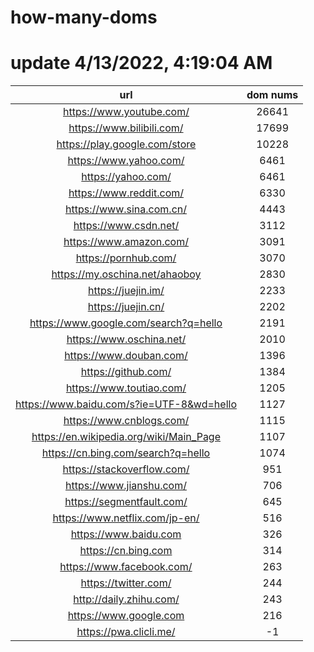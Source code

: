 # how-many-doms

# update 4/13/2022, 4:19:04 AM

url | dom nums
:-: | :-:
https://www.youtube.com/ | 26641
https://www.bilibili.com/ | 17699
https://play.google.com/store | 10228
https://www.yahoo.com/ | 6461
https://yahoo.com/ | 6461
https://www.reddit.com/ | 6330
https://www.sina.com.cn/ | 4443
https://www.csdn.net/ | 3112
https://www.amazon.com/ | 3091
https://pornhub.com/ | 3070
https://my.oschina.net/ahaoboy | 2830
https://juejin.im/ | 2233
https://juejin.cn/ | 2202
https://www.google.com/search?q=hello | 2191
https://www.oschina.net/ | 2010
https://www.douban.com/ | 1396
https://github.com/ | 1384
https://www.toutiao.com/ | 1205
https://www.baidu.com/s?ie=UTF-8&wd=hello | 1127
https://www.cnblogs.com/ | 1115
https://en.wikipedia.org/wiki/Main_Page | 1107
https://cn.bing.com/search?q=hello | 1074
https://stackoverflow.com/ | 951
https://www.jianshu.com/ | 706
https://segmentfault.com/ | 645
https://www.netflix.com/jp-en/ | 516
https://www.baidu.com | 326
https://cn.bing.com | 314
https://www.facebook.com/ | 263
https://twitter.com/ | 244
http://daily.zhihu.com/ | 243
https://www.google.com | 216
https://pwa.clicli.me/ | -1

